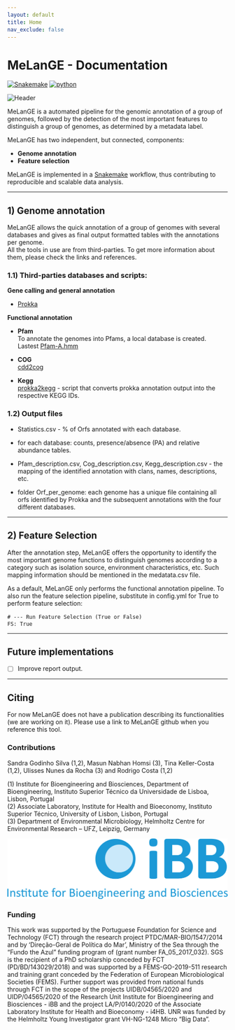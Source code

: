 ```yaml
---
layout: default
title: Home
nav_exclude: false
---
```


# MeLanGE - Documentation

[![Snakemake](https://img.shields.io/badge/snakemake-≥5.31-brightgreen.svg)](https://snakemake.bitbucket.io)
[![python](https://img.shields.io/badge/python-≥3.8-brightgreen.svg)](https://www.python.org/)

![Header](bitmap3.jpeg)

MeLanGE is a automated pipeline for the genomic annotation of a group of genomes, followed by the detection of the most important features to distinguish a group of genomes, as determined by a metadata label.

MeLanGE has two independent, but connected, components:  
* **Genome annotation**
* **Feature selection**  

MeLanGE is implemented in a [Snakemake](https://snakemake.readthedocs.io/en/stable/#) workflow, thus contributing to reproducible and scalable data analysis. 

* * *


## 1) Genome annotation
MeLanGE allows the quick annotation of a group 
of genomes with several databases and gives as final output formatted tables with 
the annotations per genome. \
All the tools in use are from third-parties. To get more information about them, 
please check the links and references.

### 1.1) Third-parties databases and scripts:
**Gene calling and general annotation**

* [Prokka](https://github.com/tseemann/prokka)

**Functional annotation** 
* **Pfam** \
To annotate the genomes into Pfams, a local database is created.
Lastest [Pfam-A.hmm](ftp://ftp.ebi.ac.uk/pub/databases/Pfam/current_release)

* **COG** \
[cdd2cog](https://github.com/aleimba/bac-genomics-scripts/tree/master/cdd2cog)

* **Kegg** \
[prokka2kegg](https://github.com/SilentGene/Bio-py/tree/master/prokka2kegg) - script that converts prokka annotation output into the respective KEGG IDs.

### 1.2) Output files
- Statistics.csv - % of Orfs annotated with each database.

- for each database: counts, presence/absence (PA) and relative abundance tables.

- Pfam_description.csv, Cog_description.csv, Kegg_description.csv - the mapping of the identified annotation with clans, names, descriptions, etc.

- folder Orf_per_genome: each genome has a unique file containing all orfs identified by Prokka and the subsequent annotations with the four different databases.

* * *

## 2) Feature Selection

After the annotation step, MeLanGE offers the opportunity to identify the most important genome functions to distinguish genomes according to a category such as isolation source, environment characteristics, etc. Such mapping information should be mentioned in the medatata.csv file.

As a default, MeLanGE only performs the functional annotation pipeline. To also run the feature selection pipeline, substitute in config.yml for True to perform feature selection:

    # --- Run Feature Selection (True or False)
    FS: True

* * *

## Future implementations
- [ ] Improve report output.

* * *

## Citing
For now MeLanGE does not have a publication describing its functionalities (we are working on it). Please use a link to MeLanGE github when you reference this tool.

### Contributions
Sandra Godinho Silva (1,2), Masun Nabhan Homsi (3), Tina Keller-Costa (1,2), Ulisses Nunes da Rocha (3) and Rodrigo Costa (1,2)

(1) Institute for Bioengineering and Biosciences, Department of Bioengineering, Instituto Superior Técnico da Universidade de Lisboa, Lisbon, Portugal \
(2) Associate Laboratory, Institute for Health and Bioeconomy, Instituto Superior Técnico, University of Lisbon, Lisbon, Portugal \
(3) Department of Environmental Microbiology, Helmholtz Centre for Environmental Research – UFZ, Leipzig, Germany 

![iBB](/docs/images/IBB-Logo.png)

### Funding
This work was supported by the Portuguese Foundation for Science and Technology (FCT) through the research project PTDC/MAR-BIO/1547/2014 and by ‘Direção-Geral de Política do Mar’, Ministry of the Sea through the “Fundo the Azul” funding program of  (grant number FA_05_2017_032). SGS is the recipient of a PhD scholarship conceded by FCT (PD/BD/143029/2018) and was supported by a FEMS-GO-2019-511 research and training grant conceded by the Federation of European Microbiological Societies (FEMS). Further support was provided from national funds through FCT in the scope of the projects UIDB/04565/2020 and UIDP/04565/2020 of the Research Unit Institute for Bioengineering and Biosciences - iBB and the project LA/P/0140/2020 of the Associate Laboratory Institute for Health and Bioeconomy - i4HB. UNR was funded by the Helmholtz Young Investigator grant VH-NG-1248 Micro “Big Data”.
